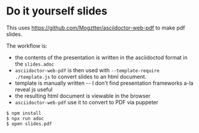 # Do it yourself slides

This uses https://github.com/Mogztter/asciidoctor-web-pdf to make pdf slides.

The workflow is:

* the contents of the presentation is written in the asciidoctod format in the `slides.adoc`
* `asciidoctor-web-pdf` is then used with `--template-require ./template.js` to convert slides to an html document.
* template is manually written -- I don't find presentation frameworks a-la reveal js useful
* the resulting html document is viewable in the browser
* `asciidoctor-web-pdf` use it to convert to PDF via puppeter


```
$ npm install
$ npx run adoc
$ open slides.pdf
```
